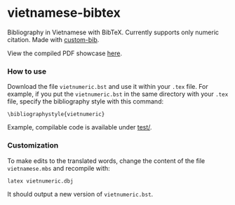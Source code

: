 # vietnamese-bibtex
Bibliography in Vietnamese with BibTeX. Currently supports only numeric citation. Made with [custom-bib](https://www.ctan.org/pkg/custom-bib).

View the compiled PDF showcase [here](https://github.com/wonrax/vietnamese-bibtex/blob/main/test/test.pdf).

### How to use
Download the file `vietnumeric.bst` and use it within your `.tex` file.
For example, if you put the `vietnumeric.bst` in the same directory with your `.tex` file, specify the bibliography style with this command:
```
\bibliographystyle{vietnumeric}
```
Example, compilable code is available under [test/](https://github.com/wonrax/vietnamese-bibtex/tree/main/test).
### Customization
To make edits to the translated words, change the content of the file `vietnamese.mbs` and recompile with:
```
latex vietnumeric.dbj
```
It should output a new version of `vietnumeric.bst`.
